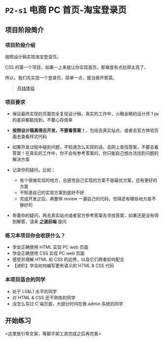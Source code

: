 # `P2-s1` 电商 PC 首页-淘宝登录页

## 项目阶段简介

### 项目阶段介绍

按照设计稿实现淘宝登录页。

CSS 的第一个项目，如果一上来就让你实现首页，那难度有点拉得太高了，

所以，我们先实现一个登录页，简单一点，就当做开胃菜。

> [在线体验](这里放参考答案体验链接)

### 项目要求

- 保证最终实现的页面完全复现设计稿，真实的工作中，火眼金睛的设计师 1 px 的差异都能找到，不要心存侥幸
- **按照设计稿真得去开发，不要看答案！**，包括去真实站点、或者去官方体验页面去查看样式代码
- 如果开发过程中碰到问题，不知道怎么实现的话，去网上查找答案，不要去看答案！在真实的工作中，你不会有参考答案的，你只能自己想办法找到问题的解决方案
- 记录你的疑问，比如：
  - 有个很难实现的地方，总感觉自己实现的方案不是最优方案，还有更好的方案
  - 不知道自己的实现方案到底好不好
  - 完成开发之后，再整体 review 一遍自己的代码，觉得还有哪些地方是不够好的

- 带着你的疑问，再去真实站点或者官方参考答案去寻找答案，如果还是没有得到解答，请来 **之道前端** 提问

### 练习本项目你会收获什么？

- 学会正确使用 HTML 实现 PC web 页面
- 学会正确使用 CSS 实现 PC web 页面
- 感受并理解 HTML 和 CSS 的边界，以及它们两者如何配合
- 【进阶】学会如何编写更有语义的 HTML & CSS 代码

### 本项目适合的同学

- 处于 L0&L1 水平的同学
- 对 HTML & CSS 还不熟练的同学
- 没怎么写过 C 端页面，大部分时间在做 admin 系统的同学

## 开始练习

<这里放引导文案，等脚手架工具完成之后再完善>


